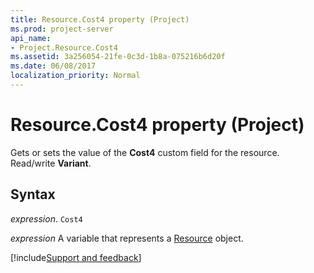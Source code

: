 ```yaml
---
title: Resource.Cost4 property (Project)
ms.prod: project-server
api_name:
- Project.Resource.Cost4
ms.assetid: 3a256054-21fe-0c3d-1b8a-075216b6d20f
ms.date: 06/08/2017
localization_priority: Normal
---
```



# Resource.Cost4 property (Project)

Gets or sets the value of the  **Cost4** custom field for the resource. Read/write **Variant**.


## Syntax

_expression_. `Cost4`

_expression_ A variable that represents a [Resource](./Project.Resource.md) object.

[!include[Support and feedback](~/includes/feedback-boilerplate.md)]